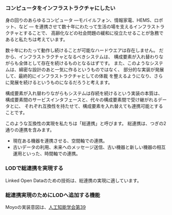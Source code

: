 
### コンピュータをインフラストラクチャにしたい

身の回りのあらゆるコンピュータ ―モバイルフォン、情報家電、HEMS、ロボット、など ― 
を連携させて数十年にわたって生活の場を支えるインフラストラクチャとすることで、
高齢化などの社会問題の緩和に役立たせることが急務であると私たちは考えています。

数十年にわたって動作し続けることが可能なハードウエアは存在しません。
だから、インフラストラクチャとなるべきシステムは、
構成要素が入れ替わりながらも全体として存在を続けるものとなるはずです。
また、このようなシステムは、綿密な設計のあと一気に作るというものではなく、
部分的な実装が発展して、最終的にインフラストラクチャとしての体裁
を整えるようになり、さらに発展を続けるというものになるだろうと考えます。

構成要素が入れ替わりながらもシステムは存続を続けるという実装の本質は、
構成要素間のサービスインタフェースと、代々の構成要素間で受け継がれるデータとに、
それぞれ互換性を持たせて、構成要素を入れ替えても連携可能とすることです。

このような互換性の実現を私たちは「総連携」と呼びます。
総連携は、つぎの2通りの連携を含みます。
* 現在ある機器を連携させる、空間軸での連携。
* 古いデータの利用、未来へのメッセージ送信、古い機器と新しい機器の相互運用といった、時間軸での連携。

### LODで総連携を実現する

Linked Open Dataのための技術は、総連携の実現に適しています。


### 総連携実現のためにLODへ追加する機能




Moyoの実装意図は、[人工知能学会第39](http://www.sigswo.org/papers/39program)

